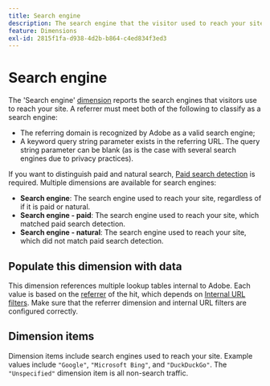 ```yaml
---
title: Search engine
description: The search engine that the visitor used to reach your site.
feature: Dimensions
exl-id: 2815f1fa-d938-4d2b-b864-c4ed834f3ed3
---
```

# Search engine

The 'Search engine' [dimension](overview.md) reports the search engines that visitors use to reach your site. A referrer must meet both of the following to classify as a search engine:

* The referring domain is recognized by Adobe as a valid search engine;
* A keyword query string parameter exists in the referring URL. The query string parameter can be blank (as is the case with several search engines due to privacy practices).

If you want to distinguish paid and natural search, [Paid search detection](/help/admin/tools/c-manage-report-suites/c-edit-report-suites/general/paid-search-detection/paid-search-detection.md) is required. Multiple dimensions are available for search engines:

* **Search engine**: The search engine used to reach your site, regardless of if it is paid or natural.
* **Search engine - paid**: The search engine used to reach your site, which matched paid search detection.
* **Search engine - natural**: The search engine used to reach your site, which did not match paid search detection.

## Populate this dimension with data

This dimension references multiple lookup tables internal to Adobe. Each value is based on the [referrer](referrer.md) of the hit, which depends on [Internal URL filters](/help/admin/tools/c-manage-report-suites/c-edit-report-suites/general/internal-url-filter-admin.md). Make sure that the referrer dimension and internal URL filters are configured correctly.

## Dimension items

Dimension items include search engines used to reach your site. Example values include `"Google"`, `"Microsoft Bing"`, and `"DuckDuckGo"`. The `"Unspecified"` dimension item is all non-search traffic.
